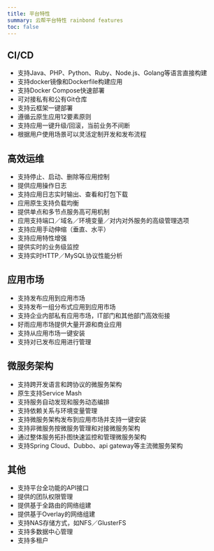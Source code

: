 ```yaml
---
title: 平台特性
summary: 云帮平台特性 rainbond features
toc: false
---
```


<div id="toc"></div>

## CI/CD

* 支持Java、PHP、Python、Ruby、Node.js、Golang等语言直接构建
* 支持docker镜像和Dockerfile构建应用
* 支持Docker Compose快速部署
* 可对接私有和公有Git仓库
* 支持云框架一键部署
* 遵循云原生应用12要素原则
* 支持应用一键升级/回滚，当前业务不间断
* 根据用户使用场景可以灵活定制开发和发布流程

## 高效运维

* 支持停止、启动、删除等应用控制
* 提供应用操作日志
* 支持应用日志实时输出、查看和打包下载
* 应用原生支持负载均衡
* 提供单点和多节点服务高可用机制
* 应用支持端口／域名／环境变量／对内对外服务的高级管理选项
* 支持应用手动伸缩（垂直、水平）
* 支持应用特性增强
* 提供实时的业务级监控
* 支持实时HTTP／MySQL协议性能分析

## 应用市场

* 支持发布应用到应用市场
* 支持发布一组分布式应用到应用市场
* 支持企业内部私有应用市场，IT部门和其他部门高效衔接
* 好雨应用市场提供大量开源和商业应用
* 支持从应用市场一键安装
* 支持对已发布应用进行管理

## 微服务架构

* 支持跨开发语言和跨协议的微服务架构
* 原生支持Service Mash
* 支持服务自动发现和服务动态编排
* 支持依赖关系与环境变量管理
* 支持微服务架构发布到应用市场并支持一键安装
* 支持非微服务按微服务管理和对接微服务架构
* 通过整体服务拓扑图快速监控和管理微服务架构
* 支持Spring Cloud、Dubbo、api gateway等主流微服务架构

## 其他

* 支持平台全功能的API接口
* 提供的团队权限管理
* 提供基于全路由的网络组建
* 提供基于Overlay的网络组建
* 支持NAS存储方式，如NFS／GlusterFS
* 支持多数据中心管理
* 支持多租户

